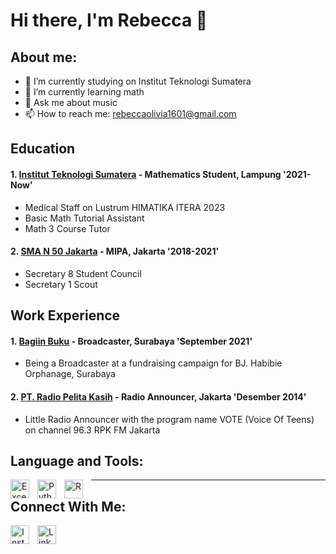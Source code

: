 # Hi there, I'm Rebecca  👋

## About me:

- 🔭 I’m currently studying on Institut Teknologi Sumatera
- 🌱 I’m currently learning math
- 💬 Ask me about music
- 📫 How to reach me: rebeccaolivia1601@gmail.com

## Education

#### 1. [Institut Teknologi Sumatera](https://www.itera.ac.id/) - Mathematics Student, Lampung '2021-Now'
   - Medical Staff on Lustrum HIMATIKA ITERA 2023
   - Basic Math Tutorial Assistant
   - Math 3 Course Tutor

#### 2. [SMA N 50 Jakarta](https://sman50-jkt.sch.id/) - MIPA, Jakarta '2018-2021'
   - Secretary 8 Student Council
   - Secretary 1 Scout
     
## Work Experience

#### 1. [Bagiin Buku](https://www.linkedin.com/company/bagiin-buku/?originalSubdomain=id) - Broadcaster, Surabaya 'September 2021'
   - Being a Broadcaster at a fundraising campaign for BJ. Habibie Orphanage, Surabaya

#### 2. [PT. Radio Pelita Kasih](https://www.radiopelitakasih.com/) -  Radio Announcer, Jakarta 'Desember 2014'
   - Little Radio Announcer with the program name VOTE (Voice Of Teens) on channel 96.3 RPK FM Jakarta


## Language and Tools:
<img align="left" alt="Excel" width="30px" src="https://play-lh.googleusercontent.com/37EzETO6gZyKmCg2kBIFX1e9gkubxZrVa5fHJ6yOaa7VvEShHjKv2RdtwnZt9Sk258s=w480-h960-rw" style="padding-right:10px;" />
<img align="left" alt="Python" width="30px" src="https://upload.wikimedia.org/wikipedia/commons/thumb/c/c3/Python-logo-notext.svg/1869px-Python-logo-notext.svg.png" style="padding-right:10px;" />
<img align="left" alt="R" width="30px" src="https://upload.wikimedia.org/wikipedia/commons/thumb/1/1b/R_logo.svg/1280px-R_logo.svg.png" style="padding-right:10px;" />

-------

## Connect With Me:
<img align="left" alt="Instagram" width="30px" src="https://play-lh.googleusercontent.com/VRMWkE5p3CkWhJs6nv-9ZsLAs1QOg5ob1_3qg-rckwYW7yp1fMrYZqnEFpk0IoVP4LM=w480-h960-rw" style="padding-right:10px;" />
<img align="left" alt="LinkedIn" width="30px" src="https://play-lh.googleusercontent.com/kMofEFLjobZy_bCuaiDogzBcUT-dz3BBbOrIEjJ-hqOabjK8ieuevGe6wlTD15QzOqw=w480-h960-rw" style="padding-right:10px;" />
